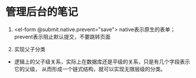 # 管理后台的笔记
1. <el-form @submit.native.prevent="save"></el-form>
  native表示原生的表单；prevent表示阻止默认提交，不要跳转页面

2. 实现父子分类
- 逻辑上的父子级关系，实际上在数据库还是平级的关系，只是有几个字段表示它的父级，
从而形成一个链式结构，就可以实现无限层级的分类。